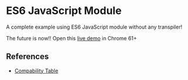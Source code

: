 # ES6 JavaScript Module

A complete example using ES6 JavaScript module without any transpiler! 

The future is now!! Open this [live demo](edysegura.github.io/js-es6-module) in Chrome 61+

## References

- [Compability Table](http://caniuse.com/#search=module)

